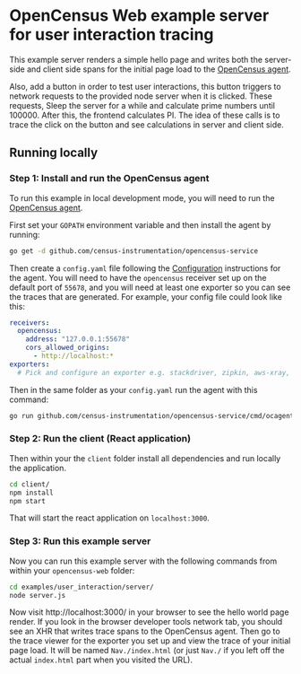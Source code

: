 # OpenCensus Web example server for user interaction tracing

This example server renders a simple hello page and writes both the server-side
and client side spans for the initial page load to the [OpenCensus agent](https://github.com/census-instrumentation/opencensus-service).

Also, add a button in order to test user interactions, this button triggers to network requests to the provided node server when it is clicked.
These requests, Sleep the server for a while and calculate prime numbers until 100000. After this, the frontend calculates PI.
The idea of these calls is to trace the click on the button and see calculations in server and client side.

## Running locally

### Step 1: Install and run the OpenCensus agent

To run this example in local development mode, you will need to run the [OpenCensus
agent](https://github.com/census-instrumentation/opencensus-service).

First set your `GOPATH` environment variable and then install the agent by
running:

```bash
go get -d github.com/census-instrumentation/opencensus-service
```

Then create a `config.yaml` file following the
[Configuration](https://github.com/census-instrumentation/opencensus-service#config) instructions for the agent. You will need to have the `opencensus` receiver set up on the default port of `55678`, and you will need at least one exporter so you can see the traces that are generated. For example, your config file could look like this:

```yaml
receivers:
  opencensus:
    address: "127.0.0.1:55678"
    cors_allowed_origins:
      - http://localhost:*
exporters:
  # Pick and configure an exporter e.g. stackdriver, zipkin, aws-xray, honeycomb
```
Then in the same folder as your `config.yaml` run the agent with this command:

```bash
go run github.com/census-instrumentation/opencensus-service/cmd/ocagent
```

### Step 2: Run the client (React application)

Then within your the `client` folder install all dependencies and run locally the application.

```bash
cd client/
npm install
npm start
```

That will start the react application on `localhost:3000`.

### Step 3: Run this example server

Now you can run this example server with the following commands from within your
`opencensus-web` folder:

```bash
cd examples/user_interaction/server/
node server.js
```

Now visit http://localhost:3000/ in your browser to see the hello
world page render. If you look in the browser developer tools network tab, you
should see an XHR that writes trace spans to the OpenCensus agent. Then go to
the trace viewer for the exporter you set up and view the trace of your initial
page load. It will be named `Nav./index.html` (or just `Nav./` if you left off
the actual `index.html` part when you visited the URL).
